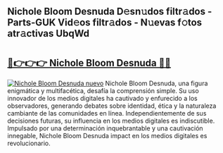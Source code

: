## Nichole Bloom Desnuda D𝚎sn𝚞dos filtr𝚊dos - Parts-GUK Vid𝚎os filtr𝚊dos - N𝚞evas f𝚘tos atr𝚊ctivas UbqWd

# <h2><a href="http://mbatmwe.tromn.icu/?c=Nichole+Bloom+Desnuda">🔗👉👉👉 Nichole Bloom Desnuda 🔗🔗</a></h2>

[![Nichole Bloom Desnuda nuevo](https://i.imgur.com/pEAQMta.gif)](http://mbatmwe.tromn.icu/?c=Nichole+Bloom+Desnuda)
Nichole Bloom Desnuda, una figura enigmática y multifacética, desafía la comprensión simple. Su uso innovador de los medios digitales ha cautivado y enfurecido a los observadores, generando debates sobre identidad, ética y la naturaleza cambiante de las comunidades en línea. Independientemente de sus decisiones futuras, su influencia en los medios digitales es indiscutible. Impulsado por una determinación inquebrantable y una cautivación innegable, Nichole Bloom Desnuda impact en los medios digitales es revolucionario.
